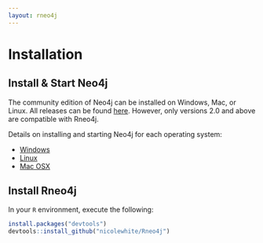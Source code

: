 ```yaml
---
layout: rneo4j
---
```

        
# Installation

## Install & Start Neo4j

The community edition of Neo4j can be installed on Windows, Mac, or Linux. All releases can be found [here](http://www.neo4j.org/download/other_versions). However, only versions 2.0 and above are compatible with Rneo4j.

Details on installing and starting Neo4j for each operating system:

* [Windows](http://docs.neo4j.org/chunked/stable/server-installation.html#windows-install)
* [Linux](http://docs.neo4j.org/chunked/stable/server-installation.html#linux-install)
* [Mac OSX](http://docs.neo4j.org/chunked/stable/server-installation.html#osx-install)

## Install Rneo4j

In your `R` environment, execute the following:

```r
install.packages("devtools")
devtools::install_github("nicolewhite/Rneo4j")
```